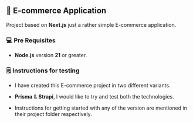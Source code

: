 ## 🎉 E-commerce Application

Project based on **Next.js** just a rather simple E-commerce application.

### 💻 Pre Requisites

- **Node.js** version **21** or greater.

### 🗒️ Instructions for testing

- I have created this E-commerce project in two different variants.

- **Prisma** & **Strapi**, I would like to try and test both the technologies.

- Instructions for getting started with any of the version are mentioned in their project folder respectively.
